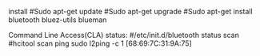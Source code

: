 install
#Sudo apt-get update
#Sudo apt-get upgrade
#Sudo apt-get install bluetooth bluez-utils blueman

Command Line Access(CLA)
status:
#/etc/init.d/bluetooth status
scan
#hcitool scan
ping
sudo l2ping -c 1 [68:69:7C:31:9A:75]